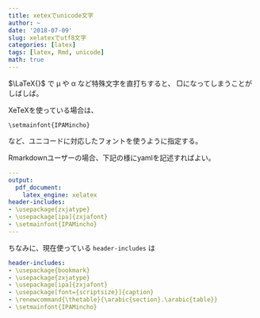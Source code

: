 ```yaml
---
title: xetexでunicode文字
author: ~
date: '2018-07-09'
slug: xelatexでutf8文字
categories: [latex]
tags: [latex, Rmd, unicode]
math: true
---
```


$\LaTeX{}$ で μ や α など特殊文字を直打ちすると、
□になってしまうことがしばしば。

XeTeXを使っている場合は、

`\setmainfont{IPAMincho}`

など、ユニコードに対応したフォントを使うように指定する。

Rmarkdownユーザーの場合、下記の様にyamlを記述すればよい。

```yaml
---
output:
  pdf_document:
    latex_engine: xelatex
header-includes:
- \usepackage{zxjatype}
- \usepackage[ipa]{zxjafont}
- \setmainfont{IPAMincho}
---
```

ちなみに、現在使っている `header-includes` は

```yaml
header-includes:
- \usepackage{bookmark}
- \usepackage{zxjatype}
- \usepackage[ipa]{zxjafont}
- \usepackage[font={scriptsize}]{caption}
- \renewcommand{\thetable}{\arabic{section}.\arabic{table}}
- \setmainfont{IPAMincho}
```

